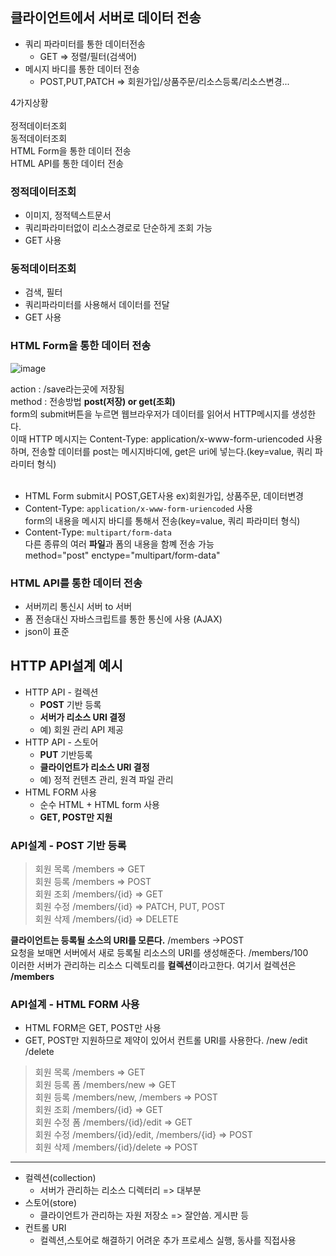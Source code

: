## 클라이언트에서 서버로 데이터 전송
- 쿼리 파라미터를 통한 데이터전송
   - GET => 정렬/필터(검색어)
- 메시지 바디를 통한 데이터 전송
   - POST,PUT,PATCH => 회원가입/상품주문/리소스등록/리소스변경...

4가지상황<br/>
<br/>
정적데이터조회<br/>
동적데이터조회<br/>
HTML Form을 통한 데이터 전송<br/>
HTML API를 통한 데이터 전송<br/>

### 정적데이터조회
- 이미지, 정적텍스트문서
- 쿼리파라미터없이 리소스경로로 단순하게 조회 가능
- GET 사용

### 동적데이터조회
- 검색, 필터
- 쿼리파라미터를 사용해서 데이터를 전달
- GET 사용

### HTML Form을 통한 데이터 전송
![image](https://user-images.githubusercontent.com/94782559/210710964-a8b19aeb-54b0-4208-b20e-906a49b6741b.png)

action : /save라는곳에 저장됨<br/>
method : 전송방법 **post(저장) or get(조회)**<br/>
form의 submit버튼을 누르면 웹브라우저가 데이터를 읽어서 HTTP메시지를 생성한다.<br/>
이때 HTTP 메시지는 Content-Type: application/x-www-form-uriencoded 사용하며, 전송할 데이터를 post는 메시지바디에, get은 uri에 넣는다.(key=value, 쿼리 파라미터 형식)<br/>
<br/>
- HTML Form submit시 POST,GET사용
ex)회원가입, 상품주문, 데이터변경
- Content-Type: `application/x-www-form-uriencoded` 사용<br/>
form의 내용을 메시지 바디를 통해서 전송(key=value, 쿼리 파라미터 형식)
- Content-Type: `multipart/form-data`<br/>
다른 종류의 여러 **파일**과 폼의 내용을 함꼐 전송 가능<br/>
method="post" enctype="multipart/form-data"

### HTML API를 통한 데이터 전송
- 서버끼리 통신시 서버 to 서버
- 폼 전송대신 자바스크립트를 통한 통신에 사용 (AJAX)
- json이 표준

## HTTP API설계 예시
- HTTP API - 컬렉션
  - **POST** 기반 등록
  - **서버가 리소스 URI 결정**
  - 예) 회원 관리 API 제공
- HTTP API - 스토어
  - **PUT** 기반등록
  - **클라이언트가 리소스 URI 결정**
  - 예) 정적 컨텐츠 관리, 원격 파일 관리
- HTML FORM 사용
  - 순수 HTML + HTML form 사용
  - **GET, POST만 지원**

### API설계 - POST 기반 등록
>회원 목록 /members => GET <br/>
회원 등록 /members => POST <br/>
회원 조회 /members/{id} => GET <br/>
회원 수정 /members/{id} => PATCH, PUT, POST <br/>
회원 삭제 /members/{id} => DELETE <br/>

**클라이언트는 등록될 소스의 URI를 모른다.** /members ->POST <br/>
요청을 보매면 서버에서 새로 등록될 리소스의 URI를 생성해준다.  /members/100 <br/>
이러한 서버가 관리하는 리소스 디렉토리를 **컬렉션**이라고한다. 여기서 컬렉션은 **/members**<br/>

### API설계 - HTML FORM 사용
- HTML FORM은 GET, POST만 사용
- GET, POST만 지원하므로 제약이 있어서 컨트롤 URI를 사용한다. /new /edit /delete

>회원 목록 /members => GET <br/>
회원 등록 폼 /members/new => GET <br/>
회원 등록 /members/new, /members => POST <br/>
회원 조회 /members/{id} => GET <br/>
회원 수정 폼 /members/{id}/edit => GET <br/>
회원 수정 /members/{id}/edit, /members/{id} => POST <br/>
회원 삭제 /members/{id}/delete => POST <br/>

-------
- 컬렉션(collection)
  - 서버가 관리하는 리소스 디렉터리 => 대부분
- 스토어(store)
  - 클라이언트가 관리하는 자원 저장소 => 잘안씀. 게시판 등
- 컨트롤 URI
  - 컬렉션,스토어로 해결하기 어려운 추가 프로세스 실행, 동사를 직접사용
